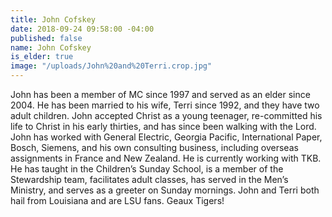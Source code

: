 ```yaml
---
title: John Cofskey
date: 2018-09-24 09:58:00 -04:00
published: false
name: John Cofskey
is_elder: true
image: "/uploads/John%20and%20Terri.crop.jpg"
---
```


John has been a member of MC since 1997 and served as an elder since 2004. He has been married to his wife, Terri since 1992, and they have two adult children. John accepted Christ as a young teenager, re-committed his life to Christ in his early thirties, and has since been walking with the Lord. John has worked with General Electric, Georgia Pacific, International Paper, Bosch, Siemens, and his own consulting business, including overseas assignments in France and New Zealand. He is currently working with TKB. He has taught in the Children’s Sunday School, is a member of the Stewardship team, facilitates adult classes, has served in the Men’s Ministry, and serves as a greeter on Sunday mornings. John and Terri both hail from Louisiana and are LSU fans. Geaux Tigers!

